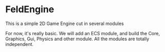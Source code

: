# FeldEngine
This is a simple 2D Game Engine cut in several modules

For now, it's really basic. We will add an ECS module, and build the Core, Graphics, Gui, Physics and other module. All the modules are totally independent.
